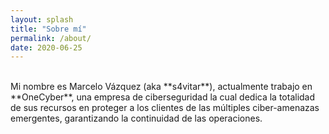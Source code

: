```yaml
---
layout: splash
title: "Sobre mí"
permalink: /about/
date: 2020-06-25
---
```

<br>
Mi nombre es Marcelo Vázquez (aka **s4vitar**), actualmente trabajo en **OneCyber**, una empresa de ciberseguridad la cual dedica la totalidad de sus recursos en proteger a los clientes de las múltiples ciber-amenazas emergentes, garantizando la continuidad de las operaciones.
